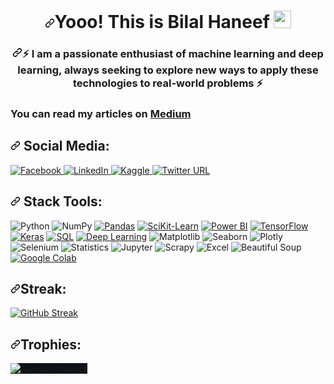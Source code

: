 <h1 align="center" dir="auto"><a id="user-content-hey-im-muhammad-aashir-khan--" class="anchor" aria-hidden="true" href="#hey-im-muhammad-aashir-khan--"><svg class="octicon octicon-link" viewBox="0 0 16 16" version="1.1" width="16" height="16" aria-hidden="true"><path fill-rule="evenodd" d="M7.775 3.275a.75.75 0 001.06 1.06l1.25-1.25a2 2 0 112.83 2.83l-2.5 2.5a2 2 0 01-2.83 0 .75.75 0 00-1.06 1.06 3.5 3.5 0 004.95 0l2.5-2.5a3.5 3.5 0 00-4.95-4.95l-1.25 1.25zm-4.69 9.64a2 2 0 010-2.83l2.5-2.5a2 2 0 012.83 0 .75.75 0 001.06-1.06 3.5 3.5 0 00-4.95 0l-2.5 2.5a3.5 3.5 0 004.95 4.95l1.25-1.25a.75.75 0 00-1.06-1.06l-1.25 1.25a2 2 0 01-2.83 0z"></path></svg></a>Yooo! This is Bilal Haneef <a target="_blank" rel="noopener noreferrer nofollow" href="https://camo.githubusercontent.com/e8e7b06ecf583bc040eb60e44eb5b8e0ecc5421320a92929ce21522dbc34c891/68747470733a2f2f6d656469612e67697068792e636f6d2f6d656469612f6876524a434c467a6361737252346961377a2f67697068792e676966"><img src="https://camo.githubusercontent.com/e8e7b06ecf583bc040eb60e44eb5b8e0ecc5421320a92929ce21522dbc34c891/68747470733a2f2f6d656469612e67697068792e636f6d2f6d656469612f6876524a434c467a6361737252346961377a2f67697068792e676966" width="28px" height="28px" style="max-width: 100%;"></a> </h1>

<h3 align="center" dir="auto"><a id="user-content-an-enthusiastic-and-passionate-dev-from-pakistan" class="anchor" aria-hidden="true" href="#an-enthusiastic-and-passionate-dev-from-pakistan"><svg class="octicon octicon-link" viewBox="0 0 16 16" version="1.1" width="16" height="16" aria-hidden="true"><path fill-rule="evenodd" d="M7.775 3.275a.75.75 0 001.06 1.06l1.25-1.25a2 2 0 112.83 2.83l-2.5 2.5a2 2 0 01-2.83 0 .75.75 0 00-1.06 1.06 3.5 3.5 0 004.95 0l2.5-2.5a3.5 3.5 0 00-4.95-4.95l-1.25 1.25zm-4.69 9.64a2 2 0 010-2.83l2.5-2.5a2 2 0 012.83 0 .75.75 0 001.06-1.06 3.5 3.5 0 00-4.95 0l-2.5 2.5a3.5 3.5 0 004.95 4.95l1.25-1.25a.75.75 0 00-1.06-1.06l-1.25 1.25a2 2 0 01-2.83 0z"></path></svg></a>⚡ I am a passionate enthusiast of machine learning and deep learning, always seeking to explore new ways to apply these technologies to real-world problems ⚡<br></h3>

<h3>You can read my articles on <a href="https://medium.com/@bilalhanif848">Medium</a></h3>


<h2 dir="auto"><a id="user-content--socials" class="anchor" aria-hidden="true" href="#-socials"><svg class="octicon octicon-link" viewBox="0 0 16 16" version="1.1" width="16" height="16" aria-hidden="true"><path fill-rule="evenodd" d="M7.775 3.275a.75.75 0 001.06 1.06l1.25-1.25a2 2 0 112.83 2.83l-2.5 2.5a2 2 0 01-2.83 0 .75.75 0 00-1.06 1.06 3.5 3.5 0 004.95 0l2.5-2.5a3.5 3.5 0 00-4.95-4.95l-1.25 1.25zm-4.69 9.64a2 2 0 010-2.83l2.5-2.5a2 2 0 012.83 0 .75.75 0 001.06-1.06 3.5 3.5 0 00-4.95 0l-2.5 2.5a3.5 3.5 0 004.95 4.95l1.25-1.25a.75.75 0 00-1.06-1.06l-1.25 1.25a2 2 0 01-2.83 0z"></path></svg></a><g-emoji class="g-emoji" alias="globe_with_meridians" fallback-src="https://github.githubassets.com/images/icons/emoji/unicode/1f310.png"></g-emoji> Social Media:</h2>

<a href="https://www.facebook.com/bilalhaneef484/">
  <img src="https://img.shields.io/badge/Facebook-%231877F2.svg?logo=Facebook&logoColor=white" alt="Facebook" style="max-width: 100%;">
</a>

<a href="https://www.linkedin.com/in/bilal-haneef-32014a1a2/">
  <img src="https://img.shields.io/badge/LinkedIn-%230077B5.svg?logo=linkedin&logoColor=white" alt="LinkedIn" style="max-width: 100%;">
</a>

<a href="https://www.kaggle.com/muhammadbilalhaneef">
  <img src="https://img.shields.io/badge/Kaggle-%2320BEFF.svg?logo=kaggle&logoColor=white" alt="Kaggle" style="max-width: 100%;">
</a>

<a href="https://twitter.com/MBHQs">
  <img alt="Twitter URL" src="https://img.shields.io/twitter/url?label=twitter&logo=twitter&style=plastic&url=https%3A%2F%2Ftwitter.com%2FMBHQs">
</a>

<h2 dir="auto"><a id="user-content--tech-stack" class="anchor" aria-hidden="true" href="#-tech-stack"><svg class="octicon octicon-link" viewBox="0 0 16 16" version="1.1" width="16" height="16" aria-hidden="true"><path fill-rule="evenodd" d="M7.775 3.275a.75.75 0 001.06 1.06l1.25-1.25a2 2 0 112.83 2.83l-2.5 2.5a2 2 0 01-2.83 0 .75.75 0 00-1.06 1.06 3.5 3.5 0 004.95 0l2.5-2.5a3.5 3.5 0 00-4.95-4.95l-1.25 1.25zm-4.69 9.64a2 2 0 010-2.83l2.5-2.5a2 2 0 012.83 0 .75.75 0 001.06-1.06 3.5 3.5 0 00-4.95 0l-2.5 2.5a3.5 3.5 0 004.95 4.95l1.25-1.25a.75.75 0 00-1.06-1.06l-1.25 1.25a2 2 0 01-2.83 0z"></path></svg></a><g-emoji class="g-emoji" alias="computer" fallback-src="https://github.githubassets.com/images/icons/emoji/unicode/1f4bb.png"></g-emoji> Stack Tools:</h2>

<div>
  <img alt="Python" src="https://img.shields.io/badge/Python-3.10-blue.svg?style=plastic">
  <img alt="NumPy" src="https://img.shields.io/badge/NumPy-%2314354C.svg?logo=numpy&logoColor=white&style=plastic">
  <a href="https://pandas.pydata.org/" target="_blank"><img alt="Pandas" src="https://img.shields.io/badge/pandas-1.4.0-blue?style=plastic&logo=pandas"></a>
  <a href="https://scikit-learn.org/" target="_blank"><img alt="SciKit-Learn" src="https://img.shields.io/badge/scikit--learn-1.1.1-blue?style=plastic&logo=scikit-learn"></a>
  <a href="https://powerbi.microsoft.com/" target="_blank"><img alt="Power BI" src="https://img.shields.io/badge/Power%20BI-blue?style=plastic&logo=Power%20BI"></a>
  <a href="https://www.tensorflow.org/" target="_blank"><img alt="TensorFlow" src="https://img.shields.io/badge/TensorFlow-2.7.0-blue?style=plastic&logo=TensorFlow"></a>
  <a href="https://keras.io/" target="_blank"><img alt="Keras" src="https://img.shields.io/badge/Keras-2.6.0-blue?style=plastic&logo=Keras"></a>
  <a href="https://www.w3schools.com/sql/" target="_blank"><img alt="SQL" src="https://img.shields.io/badge/SQL-Database-blue?style=plastic&logo=sql"></a>
  <a href="https://www.tensorflow.org/" target="_blank"><img alt="Deep Learning" src="https://img.shields.io/badge/Deep%20Learning-blue?style=plastic&logo=tensorflow"></a>
  <img alt="Matplotlib" src="https://img.shields.io/badge/Matplotlib-%230077B5.svg?logo=matplotlib&logoColor=white&style=plastic">
  <img alt="Seaborn" src="https://img.shields.io/badge/Seaborn-%23F37626.svg?logo=seaborn&logoColor=white&style=plastic">
  <img alt="Plotly" src="https://img.shields.io/badge/Plotly-%23374066.svg?logo=plotly&logoColor=white&style=plastic">
  <img alt="Selenium" src="https://img.shields.io/badge/Selenium-%23000000.svg?logo=selenium&logoColor=white&style=plastic">
  <img alt="Statistics" src="https://img.shields.io/badge/Statistics-%23121011.svg?logo=statistics&logoColor=white&style=plastic">
  <img alt="Jupyter" src="https://img.shields.io/badge/Jupyter-Notebook-blue.svg?logo=jupyter&style=plastic"/>
  <img alt="Scrapy" src="https://img.shields.io/badge/Scrapy-%23121011.svg?logo=scrapy&logoColor=white&style=plastic"/>
  <img alt="Excel" src="https://img.shields.io/badge/Excel-365-blue.svg?logo=microsoft-excel&style=plastic"/>
  <img alt="Beautiful Soup" src="https://img.shields.io/badge/Beautiful%20Soup-4-blue.svg?logo=beautifulsoup&style=plastic"/>
  <a href="https://colab.research.google.com/" target="_blank" rel="nofollow"><img src="https://colab.research.google.com/assets/colab-badge.svg" alt="Google Colab" style="max-width: 100%;"></a>
</div>

<h2 dir="auto"><a id="user-content--tech-stack" class="anchor" aria-hidden="true" href="#-tech-stack"><svg class="octicon octicon-link" viewBox="0 0 16 16" version="1.1" width="16" height="16" aria-hidden="true"><path fill-rule="evenodd" d="M7.775 3.275a.75.75 0 001.06 1.06l1.25-1.25a2 2 0 112.83 2.83l-2.5 2.5a2 2 0 01-2.83 0 .75.75 0 00-1.06 1.06 3.5 3.5 0 004.95 0l2.5-2.5a3.5 3.5 0 00-4.95-4.95l-1.25 1.25zm-4.69 9.64a2 2 0 010-2.83l2.5-2.5a2 2 0 012.83 0 .75.75 0 001.06-1.06 3.5 3.5 0 00-4.95 0l-2.5 2.5a3.5 3.5 0 004.95 4.95l1.25-1.25a.75.75 0 00-1.06-1.06l-1.25 1.25a2 2 0 01-2.83 0z"></path></svg></a><g-emoji class="g-emoji" alias="computer" fallback-src="https://github.githubassets.com/images/icons/emoji/unicode/1f4bb.png"></g-emoji>Streak:</h2>

[![GitHub Streak](http://github-readme-streak-stats.herokuapp.com?user=MuhammadBilal848&theme=dark&background=0d1117&ring=1eb3e3&fire=1eb3e3&currStreakLabel=FFFFFF&sideLabels=FFFFFF)](https://git.io/streak-stats)

<h2 dir="auto"><a id="user-content--tech-stack" class="anchor" aria-hidden="true" href="#-tech-stack"><svg class="octicon octicon-link" viewBox="0 0 16 16" version="1.1" width="16" height="16" aria-hidden="true"><path fill-rule="evenodd" d="M7.775 3.275a.75.75 0 001.06 1.06l1.25-1.25a2 2 0 112.83 2.83l-2.5 2.5a2 2 0 01-2.83 0 .75.75 0 00-1.06 1.06 3.5 3.5 0 004.95 0l2.5-2.5a3.5 3.5 0 00-4.95-4.95l-1.25 1.25zm-4.69 9.64a2 2 0 010-2.83l2.5-2.5a2 2 0 012.83 0 .75.75 0 001.06-1.06 3.5 3.5 0 00-4.95 0l-2.5 2.5a3.5 3.5 0 004.95 4.95l1.25-1.25a.75.75 0 00-1.06-1.06l-1.25 1.25a2 2 0 01-2.83 0z"></path></svg></a><g-emoji class="g-emoji" alias="computer" fallback-src="https://github.githubassets.com/images/icons/emoji/unicode/1f4bb.png"></g-emoji>Trophies:</h2>
<p align="left">
  <a href="https://github.com/ryo-ma/github-profile-trophy" target="_blank">
    <img src="https://github-profile-trophy.vercel.app/?username=MuhammadBilal848&theme=onedark&no-frame=true&column=7&v=2" alt="GitHub Trophies" style="background-color:#0d1117;"/>
  </a>
</p>



<!--
**MuhammadBilal848/MuhammadBilal848** is a ✨ _special_ ✨ repository because its `README.md` (this file) appears on your GitHub profile.

Here are some ideas to get you started:

- 🔭 I’m currently working on ...
- 🌱 I’m currently learning ...
- 👯 I’m looking to collaborate on ...
- 🤔 I’m looking for help with ...
- 💬 Ask me about ...
- 📫 How to reach me: ...
- 😄 Pronouns: ...
- ⚡ Fun fact: ...
-->
